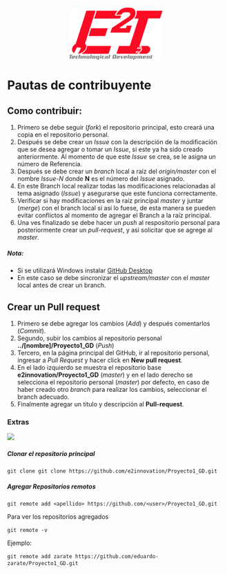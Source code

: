 <p align="center"><img src="./Sources/imagenes/Logo_Final.png" width="216px"><p>

# Pautas de contribuyente

## Como contribuir:

1. Primero se debe seguir (*fork*) el repositorio principal, esto creará una copia en el repositorio personal.
2. Después se debe crear un *Issue* con la descripción de la modificación que se desea agregar o tomar un *Issue*, si este ya ha sido creado anteriormente. Al momento de que este *Issue* se crea, se le asigna un número de Referencia.
3. Después se debe crear un *branch* local a raíz del *origin/master* con el nombre *Issue-N* donde **N** es el número del *Issue* asignado.
4. En este Branch local realizar todas las modificaciones relacionadas al tema asignado (*Issue*) y asegurarse que este funciona correctamente.
5. Verificar si hay modificaciones en la raíz principal *master* y juntar (*merge*) con el branch local si asi lo fuese, de esta manera se pueden evitar conflictos al momento de agregar el Branch a la raíz principal.
6. Una ves finalizado se debe hacer un *push* al respositorio personal para posteriormente crear un *pull-request*, y asi solicitar que se agrege al *master*.

##### Nota:
- Si se utilizará Windows instalar [GitHub Desktop](https://desktop.github.com/)
- En este caso se debe sincronizar el *upstream/master* con el *master* local antes de crear un branch.

## Crear un Pull request
1. Primero se debe agregar los cambios (*Add*) y después comentarlos (*Commit*).
2. Segundo, subir los cambios al repositorio personal **../[nombre]/Proyecto1_GD** (*Push*)
3. Tercero, en la página principal del GitHub, ir al repositorio personal, ingresar a *Pull Request* y hacer click en **New pull request**.
4. En el lado izquierdo se muestra el repositorio base **e2innovation/Proyecto1_GD** (*master*) y en el lado derecho se selecciona el repositorio personal (*master*) por defecto, en caso de haber creado otro *branch* para realizar los cambios, seleccionar el branch adecuado.
5. Finalmente agregar un titulo y descripción al **Pull-request**.

### Extras

![](https://nvie.com/img/git-model@2x.png)

##### Clonar el repositorio principal
```
git clone git clone https://github.com/e2innovation/Proyecto1_GD.git

```
##### Agregar Repositorios remotos
```
git remote add <apellido> https://github.com/<user>/Proyecto1_GD.git
```
Para ver los repositorios agregados
```
git remote -v
```
Ejemplo:
```
git remote add zarate https://github.com/eduardo-zarate/Proyecto1_GD.git

```
